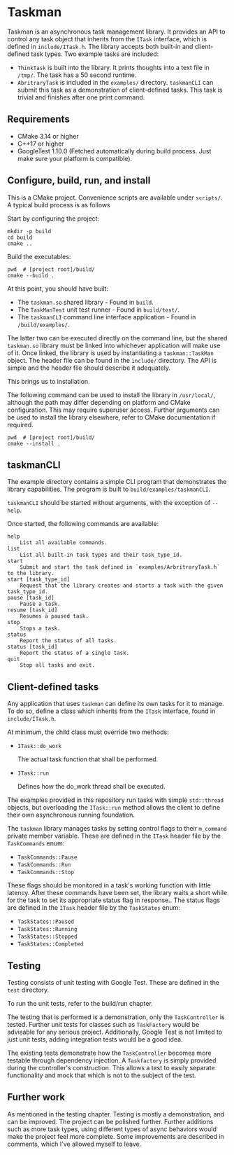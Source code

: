 # Taskman
Taskman is an asynchronous task management library. It provides an API to control any task object that inherits from the `ITask` interface, which is defined in `include/ITask.h`. The library accepts both built-in and client-defined task types. Two example tasks are included:
- `ThinkTask` is built into the library. It prints thoughts into a text file in `/tmp/`. The task has a 50 second runtime.
- `AbritraryTask` is included in the `examples/` directory. `taskmanCLI` can submit this task as a demonstration of client-defined tasks. This task is trivial and finishes after one print command.

## Requirements
- CMake 3.14 or higher
- C++17 or higher
- GoogleTest 1.10.0 (Fetched automatically during build process. Just make sure your platform is compatible).

## Configure, build, run, and install
This is a CMake project.
Convenience scripts are available under `scripts/`.
A typical build process is as follows 

Start by configuring the project:

    mkdir -p build
    cd build
    cmake ..

Build the executables:

    pwd  # [project root]/build/
    cmake --build .

At this point, you should have built:
- The `taskman.so` shared library - Found in `build`.
- The `TaskManTest` unit test runner - Found in `build/test/`.
- The `taskmanCLI` command line interface application - Found in `/build/examples/`.

The latter two can be executed directly on the command line, but the shared `taskman.so` library must be linked into whichever application will make use of it.
Once linked, the library is used by instantiating a `taskman::TaskMan` object. The header file can be found in the `include/` directory.
The API is simple and the header file should describe it adequately.

This brings us to installation.

The following command can be used to install the library in `/usr/local/`, although the path may differ depending on platform and CMake configuration.
This may require superuser access. Further arguments can be used to install the library elsewhere, refer to CMake documentation if required.

    pwd  # [project root]/build/
    cmake --install .

## taskmanCLI
The example directory contains a simple CLI program that demonstrates the library capabilities.
The program is built to `build/examples/taskmanCLI`.

`taskmanCLI` should be started without arguments, with the exception of `--help`.

Once started, the following commands are available:

    help
        List all available commands.
    list
        List all built-in task types and their task_type_id.
    start
        Submit and start the task defined in `examples/ArbritraryTask.h` to the library.
    start [task_type_id]
        Request that the library creates and starts a task with the given task_type_id.
    pause [task_id]
        Pause a task.
    resume [task_id]
        Resumes a paused task.
    stop
        Stops a task.
    status
        Report the status of all tasks.
    status [task_id]
        Report the status of a single task.
    quit
        Stop all tasks and exit.

## Client-defined tasks
Any application that uses `taskman` can define its own tasks for it to manage.
To do so, define a class which inherits from the `ITask` interface, found in `include/ITask.h`.

At minimum, the child class must override two methods:
- `ITask::do_work`

    The actual task function that shall be performed.
- `ITask::run`

    Defines how the do_work thread shall be executed.

The examples provided in this repository run tasks with simple `std::thread` objects, but overloading the `ITask::run` method allows the client to define their own asynchronous running foundation.

The `taskman` library manages tasks by setting control flags to their `m_command` private member variable.
These are defined in the `ITask` header file by the `TaskCommands` enum:
- `TaskCommands::Pause`
- `TaskCommands::Run`
- `TaskCommands::Stop`


These flags should be monitored in a task's working function with little latency.
After these commands have been set, the library waits a short while for the task to set its appropriate status flag in response..
The status flags are defined in the `ITask` header file by the `TaskStates` enum:
- `TaskStates::Paused`
- `TaskStates::Running`
- `TaskStates::Stopped`
- `TaskStates::Completed`

## Testing
Testing consists of unit testing with Google Test.
These are defined in the `test` directory.

To run the unit tests, refer to the build/run chapter.

The testing that is performed is a demonstration, only the `TaskController` is tested. Further unit tests for classes such as `TaskFactory` would be advisable for any serious project. Additionally, Google Test is not limited to just unit tests, adding integration tests would be a good idea.

The existing tests demonstrate how the `TaskController` becomes more testable through dependency injection.
A `Taskfactory` is simply provided during the controller's construction.
This allows a test to easily separate functionality and mock that which is not to the subject of the test.

## Further work
As mentioned in the testing chapter. Testing is mostly a demonstration, and can be improved.
The project can be polished further.
Further additions such as more task types, using different types of async behaviors would make the project feel more complete.
Some improvements are described in comments, which I've allowed myself to leave.
